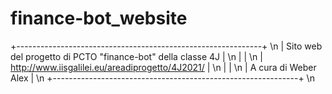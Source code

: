 # finance-bot_website


+-------------------------------------------------------------+ \n
| Sito web del progetto di PCTO "finance-bot" della classe 4J | \n
|                                                             | \n
| http://www.iisgalilei.eu/areadiprogetto/4J2021/             | \n
|                                                             | \n
| A cura di Weber Alex                                        | \n
+-------------------------------------------------------------+ \n
